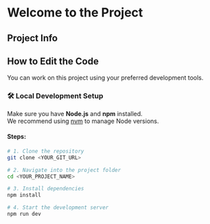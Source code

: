 # Welcome to the Project

## Project Info

## How to Edit the Code

You can work on this project using your preferred development tools.

### 🛠️ Local Development Setup

Make sure you have **Node.js** and **npm** installed.  
We recommend using [nvm](https://github.com/nvm-sh/nvm#installing-and-updating) to manage Node versions.

#### Steps:

```bash
# 1. Clone the repository
git clone <YOUR_GIT_URL>

# 2. Navigate into the project folder
cd <YOUR_PROJECT_NAME>

# 3. Install dependencies
npm install

# 4. Start the development server
npm run dev
